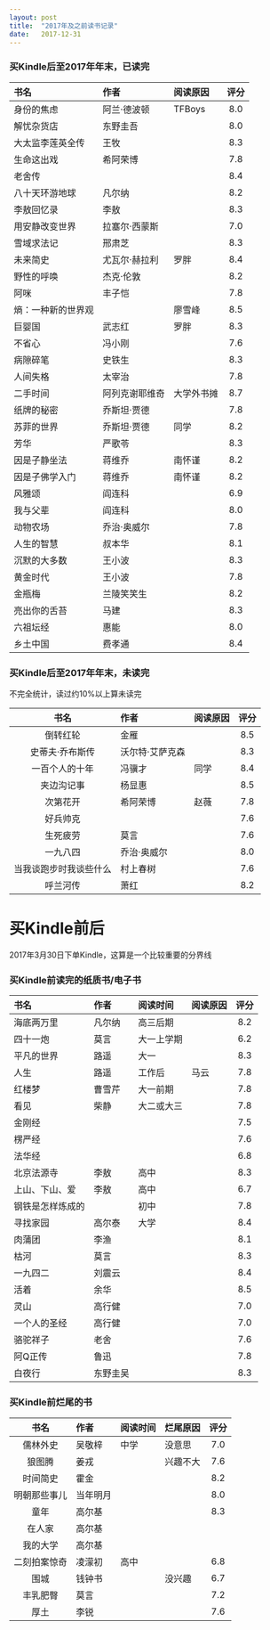 ```yaml
---
layout: post
title:  "2017年及之前读书记录"
date:   2017-12-31
---
```


### 买Kindle后至2017年年末，已读完

 
|书名|作者|阅读原因|评分| 
|:-|:-|:-|:-:|
|身份的焦虑|阿兰·德波顿|TFBoys|8.0|
|解忧杂货店|东野圭吾||8.0|
|大太监李莲英全传|王牧||8.3|
|生命这出戏|希阿荣博||7.8|
|老舍传|||8.4|
|八十天环游地球|凡尔纳||8.2|
|李敖回忆录|李敖||8.3|
|用安静改变世界|拉塞尔·西蒙斯||7.0|
|雪域求法记|邢肃芝||8.3|
|未来简史|尤瓦尔·赫拉利|罗胖|8.4|
|野性的呼唤|杰克·伦敦||8.2|
|阿咪|丰子恺||7.8|
|熵：一种新的世界观||廖雪峰 |8.5|
|巨婴国|武志红|罗胖|8.3|
|不省心|冯小刚||7.6|
|病隙碎笔|史铁生||8.3|
|人间失格|太宰治||7.8|
|二手时间|阿列克谢耶维奇|大学外书摊|8.7|
|纸牌的秘密|乔斯坦·贾德||7.8|
|苏菲的世界|乔斯坦·贾德|同学|8.2|
|芳华|严歌苓||8.3|
|因是子静坐法|蒋维乔|南怀谨|8.2|
|因是子佛学入门|蒋维乔|南怀谨|8.2|
|风雅颂|阎连科||6.9|
|我与父辈|阎连科||8.0|
|动物农场|乔治·奥威尔||7.8|
|人生的智慧|叔本华||8.1|
|沉默的大多数|王小波||8.3|
|黄金时代|王小波||7.8|
|金瓶梅|兰陵笑笑生||8.2|
|亮出你的舌苔|马建||8.3|
|六祖坛经|惠能||8.0|
|乡土中国|费孝通||8.4|


### 买Kindle后至2017年年末，未读完

不完全统计，读过约10%以上算未读完

|书名|作者|阅读原因|评分| 
|:-:|:-|:-|:-:|
|倒转红轮|金雁||8.5|
|史蒂夫·乔布斯传|沃尔特·艾萨克森||8.3|
|一百个人的十年|冯骥才|同学|8.4|
|夹边沟记事|杨显惠||8.5|
|次第花开|希阿荣博|赵薇|7.8|
|好兵帅克|||7.6|
|生死疲劳|莫言||7.6|
|一九八四|乔治·奥威尔||8.0|
|当我谈跑步时我谈些什么|村上春树||7.6|
|呼兰河传|萧红||8.2|


# 买Kindle前后

2017年3月30日下单Kindle，这算是一个比较重要的分界线


### 买Kindle前读完的纸质书/电子书



|书名|作者|阅读时间|阅读原因|评分| 
|:-|:-|:-|:-|:-:|
|海底两万里|凡尔纳|高三后期||8.2|
|四十一炮|莫言|大一上学期||6.2|
|平凡的世界|路遥|大一||8.3|
|人生|路遥|工作后|马云|7.8|
|红楼梦|曹雪芹|大一前期||7.8|
|看见|柴静|大二或大三||7.8|
|金刚经||||7.5|
|楞严经||||7.6|
|法华经||||6.8|
|北京法源寺|李敖|高中||8.3|
|上山、下山、爱|李敖|高中||6.7|
|钢铁是怎样炼成的||初中||7.8|
|寻找家园|高尔泰|大学||8.4|
|肉蒲团|李渔|||8.1|
|枯河|莫言|||8.3|
|一九四二|刘震云|||8.4|
|活着|余华|||8.5|
|灵山|高行健|||7.0|
|一个人的圣经|高行健|||7.0|
|骆驼祥子|老舍|||7.6|
|阿Q正传|鲁迅|||7.8|
|白夜行|东野圭吴|||8.3|

### 买Kindle前烂尾的书

|书名|作者|阅读时间|烂尾原因|评分| 
|:-:|:-|:-|:-|:-:|
|儒林外史|吴敬梓|中学|没意思|7.0|
|狼图腾|姜戎||兴趣不大|7.6|
|时间简史|霍金|||8.2|
|明朝那些事儿|当年明月|||8.0|
|童年|高尔基|||8.3|
|在人家|高尔基||||
|我的大学|高尔基||||
|二刻拍案惊奇|凌濛初|高中||6.8|
|围城|钱钟书||没兴趣|6.7|
|丰乳肥臀|莫言|||7.2|
|厚土|李锐|||7.6|
